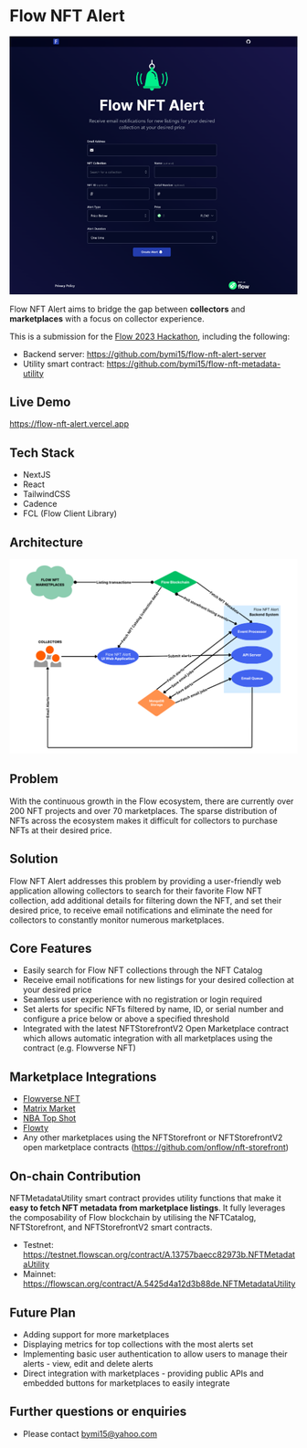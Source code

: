 # Flow NFT Alert

![csreenshot](./Flow%20NFT%20Alert%20Screenshot.png)

Flow NFT Alert aims to bridge the gap between **collectors** and **marketplaces** with a focus on collector experience.

This is a submission for the [Flow 2023 Hackathon](https://hackathon.flow.com/), including the following:

- Backend server: https://github.com/bymi15/flow-nft-alert-server
- Utility smart contract: https://github.com/bymi15/flow-nft-metadata-utility

## Live Demo

https://flow-nft-alert.vercel.app

## Tech Stack

- NextJS
- React
- TailwindCSS
- Cadence
- FCL (Flow Client Library)

## Architecture

![architecture diagram](./Flow%20NFT%20Alert%20Architecture%20Diagram.png)

## Problem

With the continuous growth in the Flow ecosystem, there are currently over 200 NFT projects and over 70 marketplaces.
The sparse distribution of NFTs across the ecosystem makes it difficult for collectors to purchase NFTs at their desired price.

## Solution

Flow NFT Alert addresses this problem by providing a user-friendly web application allowing collectors to search for their favorite Flow NFT collection, add additional details for filtering down the NFT, and set their desired price, to receive email notifications and eliminate the need for collectors to constantly monitor numerous marketplaces.

## Core Features

- Easily search for Flow NFT collections through the NFT Catalog
- Receive email notifications for new listings for your desired collection at your desired price
- Seamless user experience with no registration or login required
- Set alerts for specific NFTs filtered by name, ID, or serial number and configure a price below or above a specified threshold
- Integrated with the latest NFTStorefrontV2 Open Marketplace contract which allows automatic integration with all marketplaces using the contract (e.g. Flowverse NFT)

## Marketplace Integrations

- [Flowverse NFT](https://nft.flowverse.co/)
- [Matrix Market](https://matrixmarket.xyz/en/home)
- [NBA Top Shot](https://nbatopshot.com/)
- [Flowty](https://www.flowty.io/marketplace)
- Any other marketplaces using the NFTStorefront or NFTStorefrontV2 open marketplace contracts (https://github.com/onflow/nft-storefront)

## On-chain Contribution

NFTMetadataUtility smart contract provides utility functions that make it **easy to fetch NFT metadata from marketplace listings**. It fully leverages the composability of Flow blockchain by utilising the NFTCatalog, NFTStorefront, and NFTStorefrontV2 smart contracts.

- Testnet: https://testnet.flowscan.org/contract/A.13757baecc82973b.NFTMetadataUtility
- Mainnet: https://flowscan.org/contract/A.5425d4a12d3b88de.NFTMetadataUtility

## Future Plan

- Adding support for more marketplaces
- Displaying metrics for top collections with the most alerts set
- Implementing basic user authentication to allow users to manage their alerts - view, edit and delete alerts
- Direct integration with marketplaces - providing public APIs and embedded buttons for marketplaces to easily integrate

## Further questions or enquiries

- Please contact bymi15@yahoo.com
